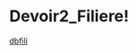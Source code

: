 # Devoir2_Filiere!
[dbfili](https://github.com/hajarST/Devoir2_Filiere/assets/119755584/addfc988-06a3-4afd-be8d-835d58891416)
